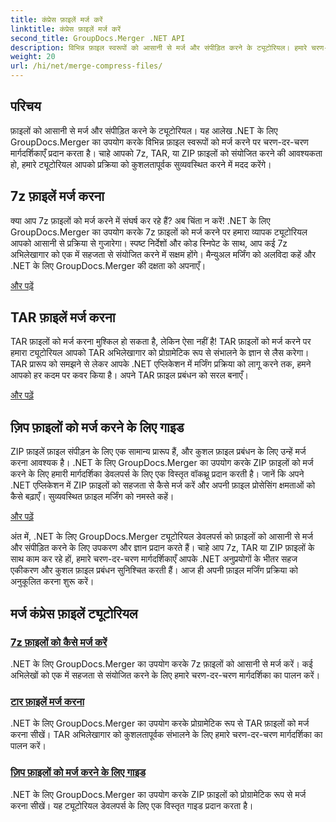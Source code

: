 ```yaml
---
title: कंप्रेस फ़ाइलें मर्ज करें
linktitle: कंप्रेस फ़ाइलें मर्ज करें
second_title: GroupDocs.Merger .NET API
description: विभिन्न फ़ाइल स्वरूपों को आसानी से मर्ज और संपीड़ित करने के ट्यूटोरियल। हमारे चरण-दर-चरण मार्गदर्शिकाओं के साथ 7z, TAR और ZIP फ़ाइलों को सहजता से संयोजित करना सीखें।
weight: 20
url: /hi/net/merge-compress-files/
---
```

## परिचय


फ़ाइलों को आसानी से मर्ज और संपीड़ित करने के ट्यूटोरियल। यह आलेख .NET के लिए GroupDocs.Merger का उपयोग करके विभिन्न फ़ाइल स्वरूपों को मर्ज करने पर चरण-दर-चरण मार्गदर्शिकाएँ प्रदान करता है। चाहे आपको 7z, TAR, या ZIP फ़ाइलों को संयोजित करने की आवश्यकता हो, हमारे ट्यूटोरियल आपको प्रक्रिया को कुशलतापूर्वक सुव्यवस्थित करने में मदद करेंगे।

## 7z फ़ाइलें मर्ज करना

क्या आप 7z फ़ाइलों को मर्ज करने में संघर्ष कर रहे हैं? अब चिंता न करें! .NET के लिए GroupDocs.Merger का उपयोग करके 7z फ़ाइलों को मर्ज करने पर हमारा व्यापक ट्यूटोरियल आपको आसानी से प्रक्रिया से गुजारेगा। स्पष्ट निर्देशों और कोड स्निपेट के साथ, आप कई 7z अभिलेखागार को एक में सहजता से संयोजित करने में सक्षम होंगे। मैन्युअल मर्जिंग को अलविदा कहें और .NET के लिए GroupDocs.Merger की दक्षता को अपनाएँ।

[और पढ़ें](./merge-7z-files/)

## TAR फ़ाइलें मर्ज करना

TAR फ़ाइलों को मर्ज करना मुश्किल हो सकता है, लेकिन ऐसा नहीं है! TAR फ़ाइलों को मर्ज करने पर हमारा ट्यूटोरियल आपको TAR अभिलेखागार को प्रोग्रामेटिक रूप से संभालने के ज्ञान से लैस करेगा। TAR प्रारूप को समझने से लेकर आपके .NET एप्लिकेशन में मर्जिंग प्रक्रिया को लागू करने तक, हमने आपको हर कदम पर कवर किया है। अपने TAR फ़ाइल प्रबंधन को सरल बनाएँ।

[और पढ़ें](./merging-tar-files/)

## ज़िप फ़ाइलों को मर्ज करने के लिए गाइड

ZIP फ़ाइलें फ़ाइल संपीड़न के लिए एक सामान्य प्रारूप हैं, और कुशल फ़ाइल प्रबंधन के लिए उन्हें मर्ज करना आवश्यक है। .NET के लिए GroupDocs.Merger का उपयोग करके ZIP फ़ाइलों को मर्ज करने के लिए हमारी मार्गदर्शिका डेवलपर्स के लिए एक विस्तृत वॉकथ्रू प्रदान करती है। जानें कि अपने .NET एप्लिकेशन में ZIP फ़ाइलों को सहजता से कैसे मर्ज करें और अपनी फ़ाइल प्रोसेसिंग क्षमताओं को कैसे बढ़ाएँ। सुव्यवस्थित फ़ाइल मर्जिंग को नमस्ते कहें।

[और पढ़ें](./guide-merging-zip-files/)

अंत में, .NET के लिए GroupDocs.Merger ट्यूटोरियल डेवलपर्स को फ़ाइलों को आसानी से मर्ज और संपीड़ित करने के लिए उपकरण और ज्ञान प्रदान करते हैं। चाहे आप 7z, TAR या ZIP फ़ाइलों के साथ काम कर रहे हों, हमारे चरण-दर-चरण मार्गदर्शिकाएँ आपके .NET अनुप्रयोगों के भीतर सहज एकीकरण और कुशल फ़ाइल प्रबंधन सुनिश्चित करती हैं। आज ही अपनी फ़ाइल मर्जिंग प्रक्रिया को अनुकूलित करना शुरू करें।
## मर्ज कंप्रेस फ़ाइलें ट्यूटोरियल
### [7z फ़ाइलों को कैसे मर्ज करें](./merge-7z-files/)
.NET के लिए GroupDocs.Merger का उपयोग करके 7z फ़ाइलों को आसानी से मर्ज करें। कई अभिलेखों को एक में सहजता से संयोजित करने के लिए हमारे चरण-दर-चरण मार्गदर्शिका का पालन करें।
### [टार फ़ाइलें मर्ज करना](./merging-tar-files/)
.NET के लिए GroupDocs.Merger का उपयोग करके प्रोग्रामेटिक रूप से TAR फ़ाइलों को मर्ज करना सीखें। TAR अभिलेखागार को कुशलतापूर्वक संभालने के लिए हमारे चरण-दर-चरण मार्गदर्शिका का पालन करें।
### [ज़िप फ़ाइलों को मर्ज करने के लिए गाइड](./guide-merging-zip-files/)
.NET के लिए GroupDocs.Merger का उपयोग करके ZIP फ़ाइलों को प्रोग्रामेटिक रूप से मर्ज करना सीखें। यह ट्यूटोरियल डेवलपर्स के लिए एक विस्तृत गाइड प्रदान करता है।